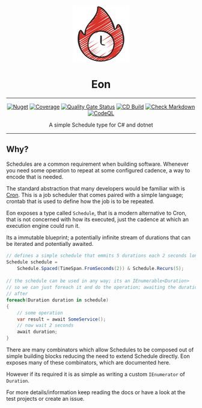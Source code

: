<!-- markdownlint-disable MD033 MD041 -->
<div align="center">

<img src="images/schedule-icon.png" alt="HTTP BuildR" width="150px"/>

# Eon

---

[![Nuget](https://img.shields.io/nuget/v/eon)](https://www.nuget.org/packages/eon/)
[![Coverage](https://sonarcloud.io/api/project_badges/measure?project=bmazzarol_eon&metric=coverage)](https://sonarcloud.io/summary/new_code?id=bmazzarol_eon)
[![Quality Gate Status](https://sonarcloud.io/api/project_badges/measure?project=bmazzarol_eon&metric=alert_status)](https://sonarcloud.io/summary/new_code?id=bmazzarol_eon)
[![CD Build](https://github.com/bmazzarol/eon/actions/workflows/cd-build.yml/badge.svg)](https://github.com/bmazzarol/eon/actions/workflows/cd-build.yml)
[![Check Markdown](https://github.com/bmazzarol/eon/actions/workflows/check-markdown.yml/badge.svg)](https://github.com/bmazzarol/eon/actions/workflows/check-markdown.yml)
[![CodeQL](https://github.com/bmazzarol/eon/actions/workflows/codeql.yml/badge.svg)](https://github.com/bmazzarol/eon/actions/workflows/codeql.yml)

A simple Schedule type for C# and dotnet

---

</div>
<!-- markdownlint-enable MD033 MD041 -->

## Why?

Schedules are a common requirement when building software. Whenever you need
some operation to repeat at some configured cadence, a way to encode that is
needed.

The standard abstraction that many developers would be familiar with
is [Cron](https://en.wikipedia.org/wiki/Cron). This is a job scheduler that
comes paired with a simple language; crontab that is used to define how the
job is to be repeated.

Eon exposes a type called `Schedule`, that is a modern alternative
to Cron, that is not concerned with how its executed, just the cadence at which
an execution engine could run it.

Its a immutable blueprint; a potentially infinite stream of durations that
can be iterated and potentially awaited.

```csharp
// defines a simple schedule that emmits 5 durations each 2 seconds long
Schedule schedule = 
    Schedule.Spaced(TimeSpan.FromSeconds(2)) & Schedule.Recurs(5);

// the schedule can be used in any way; its an IEnumerable<Duration>
// so we can just foreach it and do the operation; awaiting the durations
// after
foreach(Duration duration in schedule)
{
    // some operation
    var result = await SomeService();
    // now wait 2 seconds
    await duration;
}
```

There are many combinators which allow Schedules to be composed out of simple
building blocks reducing the need to extend Schedule directly. Eon
exposes many of these combinators, which are documented here.

However if its required it is as simple as writing a custom `IEnumerator` of
`Duration`.

For more details/information keep reading the docs or have a look at the test
projects or create an issue.
